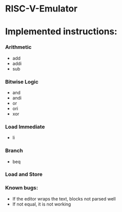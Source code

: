 # RISC-V-Emulator

# Implemented instructions:

### Arithmetic

- add
- addi
- sub

### Bitwise Logic

- and
- andi
- or
- ori
- xor

### Load Immediate

- li

### Branch

- beq


### Load and Store


### Known bugs:
- If the editor wraps the text, blocks not parsed well
- If not equal, it is not working